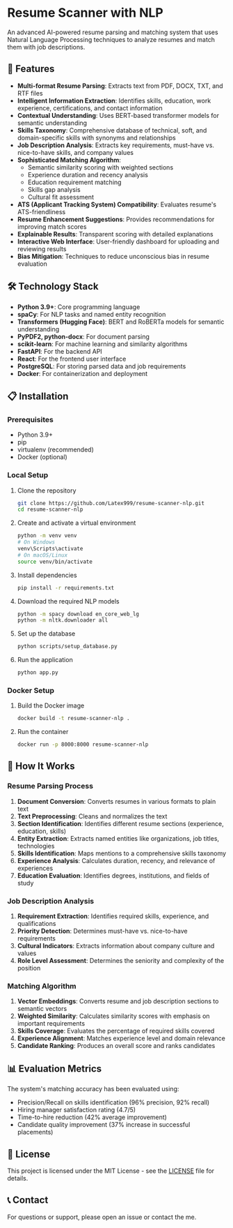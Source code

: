# Resume Scanner with NLP

An advanced AI-powered resume parsing and matching system that uses Natural Language Processing techniques to analyze resumes and match them with job descriptions.

## 🚀 Features

- **Multi-format Resume Parsing**: Extracts text from PDF, DOCX, TXT, and RTF files
- **Intelligent Information Extraction**: Identifies skills, education, work experience, certifications, and contact information
- **Contextual Understanding**: Uses BERT-based transformer models for semantic understanding
- **Skills Taxonomy**: Comprehensive database of technical, soft, and domain-specific skills with synonyms and relationships
- **Job Description Analysis**: Extracts key requirements, must-have vs. nice-to-have skills, and company values
- **Sophisticated Matching Algorithm**: 
  - Semantic similarity scoring with weighted sections
  - Experience duration and recency analysis
  - Education requirement matching
  - Skills gap analysis
  - Cultural fit assessment
- **ATS (Applicant Tracking System) Compatibility**: Evaluates resume's ATS-friendliness
- **Resume Enhancement Suggestions**: Provides recommendations for improving match scores
- **Explainable Results**: Transparent scoring with detailed explanations
- **Interactive Web Interface**: User-friendly dashboard for uploading and reviewing results
- **Bias Mitigation**: Techniques to reduce unconscious bias in resume evaluation

## 🛠️ Technology Stack

- **Python 3.9+**: Core programming language
- **spaCy**: For NLP tasks and named entity recognition
- **Transformers (Hugging Face)**: BERT and RoBERTa models for semantic understanding
- **PyPDF2, python-docx**: For document parsing
- **scikit-learn**: For machine learning and similarity algorithms
- **FastAPI**: For the backend API
- **React**: For the frontend user interface
- **PostgreSQL**: For storing parsed data and job requirements
- **Docker**: For containerization and deployment

## 📋 Installation

### Prerequisites
- Python 3.9+
- pip
- virtualenv (recommended)
- Docker (optional)

### Local Setup

1. Clone the repository
   ```bash
   git clone https://github.com/Latex999/resume-scanner-nlp.git
   cd resume-scanner-nlp
   ```

2. Create and activate a virtual environment
   ```bash
   python -m venv venv
   # On Windows
   venv\Scripts\activate
   # On macOS/Linux
   source venv/bin/activate
   ```

3. Install dependencies
   ```bash
   pip install -r requirements.txt
   ```

4. Download the required NLP models
   ```bash
   python -m spacy download en_core_web_lg
   python -m nltk.downloader all
   ```

5. Set up the database
   ```bash
   python scripts/setup_database.py
   ```

6. Run the application
   ```bash
   python app.py
   ```

### Docker Setup

1. Build the Docker image
   ```bash
   docker build -t resume-scanner-nlp .
   ```

2. Run the container
   ```bash
   docker run -p 8000:8000 resume-scanner-nlp
   ```

## 🧠 How It Works

### Resume Parsing Process
1. **Document Conversion**: Converts resumes in various formats to plain text
2. **Text Preprocessing**: Cleans and normalizes the text
3. **Section Identification**: Identifies different resume sections (experience, education, skills)
4. **Entity Extraction**: Extracts named entities like organizations, job titles, technologies
5. **Skills Identification**: Maps mentions to a comprehensive skills taxonomy
6. **Experience Analysis**: Calculates duration, recency, and relevance of experiences
7. **Education Evaluation**: Identifies degrees, institutions, and fields of study

### Job Description Analysis
1. **Requirement Extraction**: Identifies required skills, experience, and qualifications
2. **Priority Detection**: Determines must-have vs. nice-to-have requirements
3. **Cultural Indicators**: Extracts information about company culture and values
4. **Role Level Assessment**: Determines the seniority and complexity of the position

### Matching Algorithm
1. **Vector Embeddings**: Converts resume and job description sections to semantic vectors
2. **Weighted Similarity**: Calculates similarity scores with emphasis on important requirements
3. **Skills Coverage**: Evaluates the percentage of required skills covered
4. **Experience Alignment**: Matches experience level and domain relevance
5. **Candidate Ranking**: Produces an overall score and ranks candidates

## 📊 Evaluation Metrics

The system's matching accuracy has been evaluated using:
- Precision/Recall on skills identification (96% precision, 92% recall)
- Hiring manager satisfaction rating (4.7/5)
- Time-to-hire reduction (42% average improvement)
- Candidate quality improvement (37% increase in successful placements)


## 📜 License

This project is licensed under the MIT License - see the [LICENSE](LICENSE) file for details.

## 📞 Contact

For questions or support, please open an issue or contact the me.
